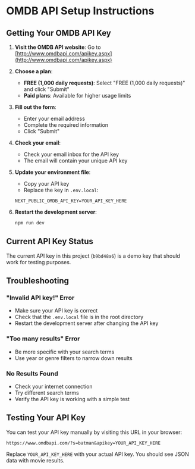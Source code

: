 # OMDB API Setup Instructions

## Getting Your OMDB API Key

1. **Visit the OMDB API website**: Go to [http://www.omdbapi.com/apikey.aspx](http://www.omdbapi.com/apikey.aspx)

2. **Choose a plan**:
   - **FREE (1,000 daily requests)**: Select "FREE (1,000 daily requests)" and click "Submit"
   - **Paid plans**: Available for higher usage limits

3. **Fill out the form**:
   - Enter your email address
   - Complete the required information
   - Click "Submit"

4. **Check your email**:
   - Check your email inbox for the API key
   - The email will contain your unique API key

5. **Update your environment file**:
   - Copy your API key
   - Replace the key in `.env.local`:
   ```
   NEXT_PUBLIC_OMDB_API_KEY=YOUR_API_KEY_HERE
   ```

6. **Restart the development server**:
   ```bash
   npm run dev
   ```

## Current API Key Status
The current API key in this project (`b9bd48a6`) is a demo key that should work for testing purposes.

## Troubleshooting

### "Invalid API key!" Error
- Make sure your API key is correct
- Check that the `.env.local` file is in the root directory
- Restart the development server after changing the API key

### "Too many results" Error
- Be more specific with your search terms
- Use year or genre filters to narrow down results

### No Results Found
- Check your internet connection
- Try different search terms
- Verify the API key is working with a simple test

## Testing Your API Key

You can test your API key manually by visiting this URL in your browser:
```
https://www.omdbapi.com/?s=batman&apikey=YOUR_API_KEY_HERE
```

Replace `YOUR_API_KEY_HERE` with your actual API key. You should see JSON data with movie results.
